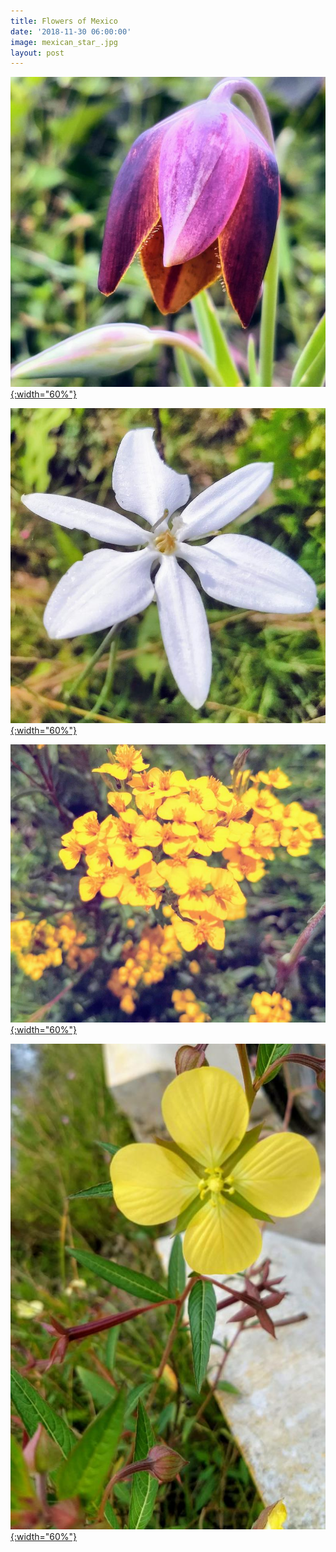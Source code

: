 ```yaml
---
title: Flowers of Mexico
date: '2018-11-30 06:00:00'
image: mexican_star_.jpg
layout: post
---
```


[![](/images/mexican_calochortus_.jpg){:width="60%"}](/images/mexican_calochortus.jpg)

[![](/images/mexican_star_.jpg){:width="60%"}](/images/mexican_star.jpg)


[![](/images/mexican_marigold_.jpg){:width="60%"}](/images/mexican_marigold.jpg)

[![](/images/mexican_primrose_.jpg){:width="60%"}](/images/mexican_primrose.jpg)